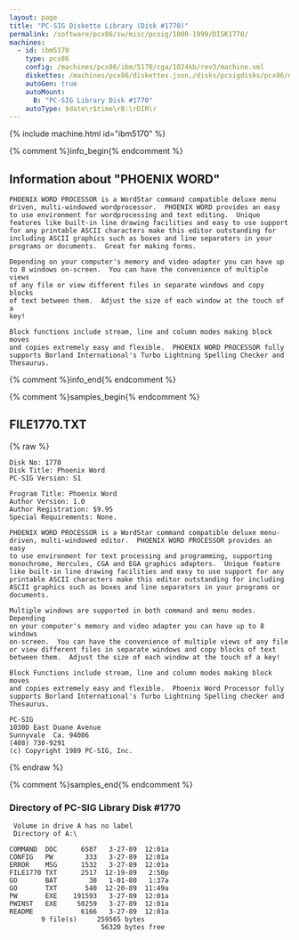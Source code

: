 ```yaml
---
layout: page
title: "PC-SIG Diskette Library (Disk #1770)"
permalink: /software/pcx86/sw/misc/pcsig/1000-1999/DISK1770/
machines:
  - id: ibm5170
    type: pcx86
    config: /machines/pcx86/ibm/5170/cga/1024kb/rev3/machine.xml
    diskettes: /machines/pcx86/diskettes.json,/disks/pcsigdisks/pcx86/diskettes.json
    autoGen: true
    autoMount:
      B: "PC-SIG Library Disk #1770"
    autoType: $date\r$time\rB:\rDIR\r
---
```


{% include machine.html id="ibm5170" %}

{% comment %}info_begin{% endcomment %}

## Information about "PHOENIX WORD"

    PHOENIX WORD PROCESSOR is a WordStar command compatible deluxe menu
    driven, multi-windowed wordprocessor.  PHOENIX WORD provides an easy
    to use environment for wordprocessing and text editing.  Unique
    features like built-in line drawing facilities and easy to use support
    for any printable ASCII characters make this editor outstanding for
    including ASCII graphics such as boxes and line separaters in your
    programs or documents.  Great for making forms.
    
    Depending on your computer's memory and video adapter you can have up
    to 8 windows on-screen.  You can have the convenience of multiple views
    of any file or view different files in separate windows and copy blocks
    of text between them.  Adjust the size of each window at the touch of a
    key!
    
    Block functions include stream, line and column modes making block moves
    and copies extremely easy and flexible.  PHOENIX WORD PROCESSOR fully
    supports Borland International's Turbo Lightning Spelling Checker and
    Thesaurus.
{% comment %}info_end{% endcomment %}

{% comment %}samples_begin{% endcomment %}

## FILE1770.TXT

{% raw %}
```
Disk No: 1770                                                           
Disk Title: Phoenix Word                                                
PC-SIG Version: S1                                                      
                                                                        
Program Title: Phoenix Word                                             
Author Version: 1.0                                                     
Author Registration: $9.95                                              
Special Requirements: None.                                             
                                                                        
PHOENIX WORD PROCESSOR is a WordStar command compatible deluxe menu-    
driven, multi-windowed editor.  PHOENIX WORD PROCESSOR provides an easy 
to use environment for text processing and programming, supporting      
monochrome, Hercules, CGA and EGA graphics adapters.  Unique feature    
like built-in line drawing facilities and easy to use support for any   
printable ASCII characters make this editor outstanding for including   
ASCII graphics such as boxes and line separators in your programs or    
documents.                                                              
                                                                        
Multiple windows are supported in both command and menu modes. Depending
on your computer's memory and video adapter you can have up to 8 windows
on-screen.  You can have the convenience of multiple views of any file  
or view different files in separate windows and copy blocks of text     
between them.  Adjust the size of each window at the touch of a key!    
                                                                        
Block Functions include stream, line and column modes making block moves
and copies extremely easy and flexible.  Phoenix Word Processor fully   
supports Borland International's Turbo Lightning Spelling checker and   
Thesaurus.                                                              
                                                                        
PC-SIG                                                                  
1030D East Duane Avenue                                                 
Sunnyvale  Ca. 94086                                                    
(408) 730-9291                                                          
(c) Copyright 1989 PC-SIG, Inc.                                         
```
{% endraw %}

{% comment %}samples_end{% endcomment %}

### Directory of PC-SIG Library Disk #1770

     Volume in drive A has no label
     Directory of A:\

    COMMAND  DOC      6587   3-27-89  12:01a
    CONFIG   PW        333   3-27-89  12:01a
    ERROR    MSG      1532   3-27-89  12:01a
    FILE1770 TXT      2517  12-19-89   2:50p
    GO       BAT        38   1-01-80   1:37a
    GO       TXT       540  12-20-89  11:49a
    PW       EXE    191593   3-27-89  12:01a
    PWINST   EXE     50259   3-27-89  12:01a
    README            6166   3-27-89  12:01a
            9 file(s)     259565 bytes
                           56320 bytes free
